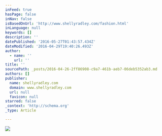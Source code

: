 ```yaml
---
inFeed: true
hasPage: false
inNav: false
isBasedOnUrl: 'http://www.shellyradley.com/fashion.html'
inLanguage: null
keywords: []
description: ''
datePublished: '2016-05-27T01:43:57.434Z'
dateModified: '2016-04-29T19:40:26.493Z'
author:
  - name: ''
    url: ''
title: ''
sourcePath: _posts/2016-04-26-2ff86908-c9a7-461b-aeb7-06deb5352ab3.md
authors: []
publisher:
  name: shellyradley.com
  domain: www.shellyradley.com
  url: null
  favicon: null
starred: false
_context: 'http://schema.org'
_type: Article

---
```

![](https://s3-us-west-2.amazonaws.com/the-grid-img/p/6fca9ca33adbc590781ca86b6ebbe70cbd47fd58.jpg)
